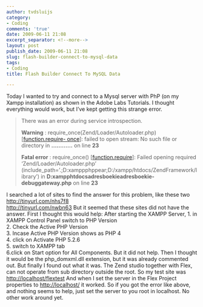 ```yaml
---
author: tvdsluijs
category:
- Coding
comments: 'true'
date: 2009-06-11 21:08
excerpt_separator: <!--more-->
layout: post
publish_date: 2009-06-11 21:08
slug: flash-builder-connect-to-mysql-data
tags:
- Coding
title: Flash Builder Connect To MySQL Data

---
```

Today I wanted to try and connect to a Mysql server with PhP (on my Xampp
installation) as shown in the Adobe Labs Tutorials. I thought everything would
work, but I’ve kept getting this strange error.

> There was an error during service introspection.  
>  
> **Warning** : require_once(Zend/Loader/Autoloader.php) [[function.require-
once](https://www.vandersluijs.nl/function.require-once)]: failed to open stream:
No such file or directory in **…………** on line **23**  
>  
>  **Fatal error** : require_once()
[[function.require](https://www.vandersluijs.nl/function.require)]: Failed opening
required ‘Zend/Loader/Autoloader.php’
(include_path=’.;D:xamppphppear;D:/xampp/htdocs/ZendFramework/library’) in
**D:xampphtdocsadresboekieadresboekie-debuggateway.php** on line **23**

I searched a lot of sites to find the answer for this problem, like these two
<http://tinyurl.com/nhs7f8>  
<http://tinyurl.com/nwbn63> But it seemed that these sites did not have the
answer. First I thought this would help: After starting the XAMPP Server, 1.
in XAMPP Control Panel switch to PHP Version  
2\. Check the Active PHP Version  
3\. Incase Active PHP Version shows as PHP 4  
4\. click on Activate PHP 5.2.6  
5\. switch to XAMPP tab  
6.click on Start option for All Components. But it did not help. Then I
thought it would be the php_domxml.dll extension, but it was already commented
out. But finally I found out what it was. The Zend studio together with Flex,
can not operate from sub directory outside the root. So my test site was
<http://localhost/flextest> And when I set the server in the Flex Project
properties to <http://localhost/> it worked. So if you got the error like
above, and nothing seems to help, just set the server to you root in
localhost. No other work around yet.

